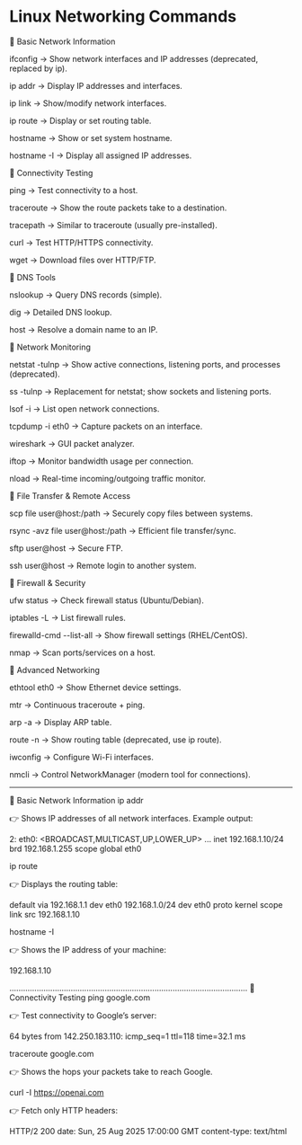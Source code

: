 # Linux Networking Commands
🔹 Basic Network Information

ifconfig → Show network interfaces and IP addresses (deprecated, replaced by ip).

ip addr → Display IP addresses and interfaces.

ip link → Show/modify network interfaces.

ip route → Display or set routing table.

hostname → Show or set system hostname.

hostname -I → Display all assigned IP addresses.

🔹 Connectivity Testing

ping <host> → Test connectivity to a host.

traceroute <host> → Show the route packets take to a destination.

tracepath <host> → Similar to traceroute (usually pre-installed).

curl <url> → Test HTTP/HTTPS connectivity.

wget <url> → Download files over HTTP/FTP.

🔹 DNS Tools

nslookup <domain> → Query DNS records (simple).

dig <domain> → Detailed DNS lookup.

host <domain> → Resolve a domain name to an IP.

🔹 Network Monitoring

netstat -tulnp → Show active connections, listening ports, and processes (deprecated).

ss -tulnp → Replacement for netstat; show sockets and listening ports.

lsof -i → List open network connections.

tcpdump -i eth0 → Capture packets on an interface.

wireshark → GUI packet analyzer.

iftop → Monitor bandwidth usage per connection.

nload → Real-time incoming/outgoing traffic monitor.

🔹 File Transfer & Remote Access

scp file user@host:/path → Securely copy files between systems.

rsync -avz file user@host:/path → Efficient file transfer/sync.

sftp user@host → Secure FTP.

ssh user@host → Remote login to another system.

🔹 Firewall & Security

ufw status → Check firewall status (Ubuntu/Debian).

iptables -L → List firewall rules.

firewalld-cmd --list-all → Show firewall settings (RHEL/CentOS).

nmap <host> → Scan ports/services on a host.

🔹 Advanced Networking

ethtool eth0 → Show Ethernet device settings.

mtr <host> → Continuous traceroute + ping.

arp -a → Display ARP table.

route -n → Show routing table (deprecated, use ip route).

iwconfig → Configure Wi-Fi interfaces.

nmcli → Control NetworkManager (modern tool for connections).

------------------------------------------------------------------------------------------------------

🔹 Basic Network Information
ip addr


👉 Shows IP addresses of all network interfaces. Example output:

2: eth0: <BROADCAST,MULTICAST,UP,LOWER_UP> ...
    inet 192.168.1.10/24 brd 192.168.1.255 scope global eth0

ip route


👉 Displays the routing table:

default via 192.168.1.1 dev eth0
192.168.1.0/24 dev eth0 proto kernel scope link src 192.168.1.10

hostname -I


👉 Shows the IP address of your machine:

192.168.1.10


.........................................................................................................
🔹 Connectivity Testing
ping google.com


👉 Test connectivity to Google’s server:

64 bytes from 142.250.183.110: icmp_seq=1 ttl=118 time=32.1 ms

traceroute google.com


👉 Shows the hops your packets take to reach Google.

curl -I https://openai.com


👉 Fetch only HTTP headers:

HTTP/2 200
date: Sun, 25 Aug 2025 17:00:00 GMT
content-type: text/html
